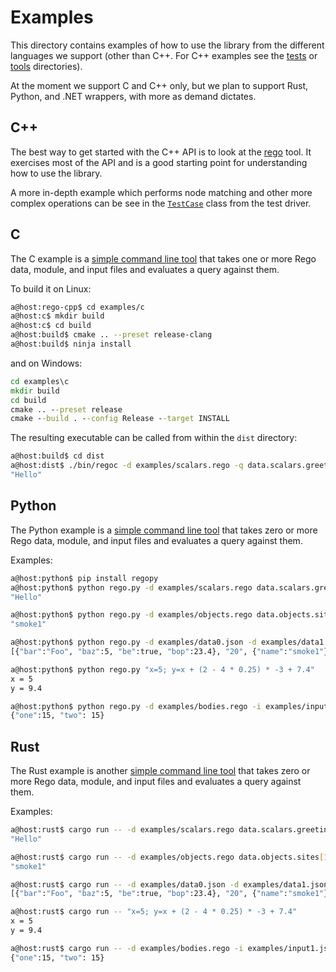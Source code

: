 # Examples

This directory contains examples of how to use the library from the different
languages we support (other than C++. For C++ examples see the
[tests](../tests) or [tools](../tools) directories).

At the moment we support C and C++ only, but we plan to support Rust, Python,
and .NET wrappers, with more as demand dictates.

## C++
The best way to get started with the C++ API is to look at the
[rego](../tools/main.cc) tool. It exercises most of the API and is a good
starting point for understanding how to use the library.

A more in-depth example which performs node matching and other more complex
operations can be see in the [`TestCase`](../tests/test_case.cc) class from the
test driver.

## C
The C example is a [simple command line tool](c/main.c) that takes one or more
Rego data, module, and input files and evaluates a query against them.

To build it on Linux:
```bash
a@host:rego-cpp$ cd examples/c
a@host:c$ mkdir build
a@host:c$ cd build
a@host:build$ cmake .. --preset release-clang
a@host:build$ ninja install
```

and on Windows:

```cmd
cd examples\c
mkdir build
cd build
cmake .. --preset release
cmake --build . --config Release --target INSTALL
```

The resulting executable can be called from within the `dist` directory:

```bash
a@host:build$ cd dist
a@host:dist$ ./bin/regoc -d examples/scalars.rego -q data.scalars.greeting
"Hello"
```

## Python
The Python example is a [simple command line tool](python/rego.py) that takes zero or more
Rego data, module, and input files and evaluates a query against them.

Examples:

```bash
a@host:python$ pip install regopy
a@host:python$ python rego.py -d examples/scalars.rego data.scalars.greeting
"Hello"

a@host:python$ python rego.py -d examples/objects.rego data.objects.sites[1].name
"smoke1"

a@host:python$ python rego.py -d examples/data0.json -d examples/data1.json -d examples/objects.rego -i examples/input0.json "[data.one, input.b, data.objects.sites[1]]"
[{"bar":"Foo", "baz":5, "be":true, "bop":23.4}, "20", {"name":"smoke1"}]

a@host:python$ python rego.py "x=5; y=x + (2 - 4 * 0.25) * -3 + 7.4"
x = 5
y = 9.4

a@host:python$ python rego.py -d examples/bodies.rego -i examples/input1.json data.bodies.e
{"one":15, "two": 15}
```


## Rust
The Rust example is another [simple command line tool](rust/src/main.rs) that takes zero or more
Rego data, module, and input files and evaluates a query against them.

Examples:

```bash
a@host:rust$ cargo run -- -d examples/scalars.rego data.scalars.greeting
"Hello"

a@host:rust$ cargo run -- -d examples/objects.rego data.objects.sites[1].name
"smoke1"

a@host:rust$ cargo run -- -d examples/data0.json -d examples/data1.json -d examples/objects.rego -i examples/input0.json "[data.one, input.b, data.objects.sites[1]]"
[{"bar":"Foo", "baz":5, "be":true, "bop":23.4}, "20", {"name":"smoke1"}]

a@host:rust$ cargo run -- "x=5; y=x + (2 - 4 * 0.25) * -3 + 7.4"
x = 5
y = 9.4

a@host:rust$ cargo run -- -d examples/bodies.rego -i examples/input1.json data.bodies.e
{"one":15, "two": 15}
```